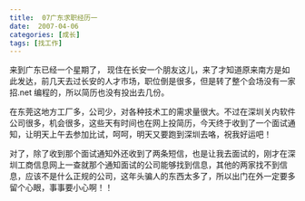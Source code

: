 ```yaml
---
title:  07广东求职经历一
date:  2007-04-06
categories: [成长]
tags: [找工作]
---
```


来到广东已经一个星期了， 现住在长安一个朋友这儿，来了才知道原来南方是如此发达，前几天去过长安的人才市场，职位倒是很多，但是转了整个会场没有一家招.net 编程的，所以简历也没有投出去几份。

<!--more-->

在东莞这地方工厂多，公司少，对各种技术工的需求量很大。不过在深圳关内软件公司很多，机会很多，这些天有时间也在网上投简历，今天终于收到了一个面试通知，让明天上午去参加比试，呵呵，明天又要跑到深圳去咯，祝我好运吧！

对了，除了收到那个面试通知外还收到了两条短信，也是让我去面试的，刚才在深圳工商信息网上一查就那个通知面试的公司能够找到信息，其他的两家找不到信息，应该不是什么正规的公司，这年头骗人的东西太多了，所以出门在外一定要多留个心眼，事事要小心啊！！

